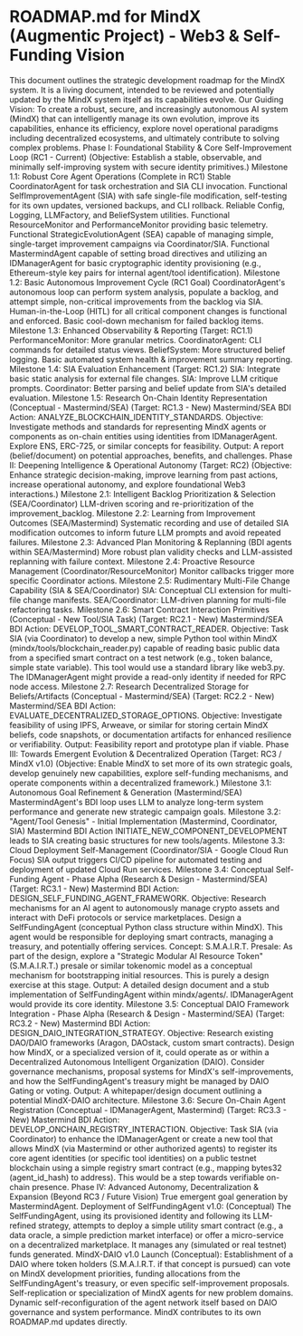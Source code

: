 # ROADMAP.md for MindX (Augmentic Project) - Web3 & Self-Funding Vision
This document outlines the strategic development roadmap for the MindX system. It is a living document, intended to be reviewed and potentially updated by the MindX system itself as its capabilities evolve.
Our Guiding Vision: To create a robust, secure, and increasingly autonomous AI system (MindX) that can intelligently manage its own evolution, improve its capabilities, enhance its efficiency, explore novel operational paradigms including decentralized ecosystems, and ultimately contribute to solving complex problems.
Phase I: Foundational Stability & Core Self-Improvement Loop (RC1 - Current)
(Objective: Establish a stable, observable, and minimally self-improving system with secure identity primitives.)
Milestone 1.1: Robust Core Agent Operations (Complete in RC1)
Stable CoordinatorAgent for task orchestration and SIA CLI invocation.
Functional SelfImprovementAgent (SIA) with safe single-file modification, self-testing for its own updates, versioned backups, and CLI rollback.
Reliable Config, Logging, LLMFactory, and BeliefSystem utilities.
Functional ResourceMonitor and PerformanceMonitor providing basic telemetry.
Functional StrategicEvolutionAgent (SEA) capable of managing simple, single-target improvement campaigns via Coordinator/SIA.
Functional MastermindAgent capable of setting broad directives and utilizing an IDManagerAgent for basic cryptographic identity provisioning (e.g., Ethereum-style key pairs for internal agent/tool identification).
Milestone 1.2: Basic Autonomous Improvement Cycle (RC1 Goal)
CoordinatorAgent's autonomous loop can perform system analysis, populate a backlog, and attempt simple, non-critical improvements from the backlog via SIA.
Human-in-the-Loop (HITL) for all critical component changes is functional and enforced.
Basic cool-down mechanism for failed backlog items.
Milestone 1.3: Enhanced Observability & Reporting (Target: RC1.1)
PerformanceMonitor: More granular metrics.
CoordinatorAgent: CLI commands for detailed status views.
BeliefSystem: More structured belief logging.
Basic automated system health & improvement summary reporting.
Milestone 1.4: SIA Evaluation Enhancement (Target: RC1.2)
SIA: Integrate basic static analysis for external file changes.
SIA: Improve LLM critique prompts.
Coordinator: Better parsing and belief update from SIA's detailed evaluation.
Milestone 1.5: Research On-Chain Identity Representation (Conceptual - Mastermind/SEA) (Target: RC1.3 - New)
Mastermind/SEA BDI Action: ANALYZE_BLOCKCHAIN_IDENTITY_STANDARDS.
Objective: Investigate methods and standards for representing MindX agents or components as on-chain entities using identities from IDManagerAgent. Explore ENS, ERC-725, or similar concepts for feasibility.
Output: A report (belief/document) on potential approaches, benefits, and challenges.
Phase II: Deepening Intelligence & Operational Autonomy (Target: RC2)
(Objective: Enhance strategic decision-making, improve learning from past actions, increase operational autonomy, and explore foundational Web3 interactions.)
Milestone 2.1: Intelligent Backlog Prioritization & Selection (SEA/Coordinator)
LLM-driven scoring and re-prioritization of the improvement_backlog.
Milestone 2.2: Learning from Improvement Outcomes (SEA/Mastermind)
Systematic recording and use of detailed SIA modification outcomes to inform future LLM prompts and avoid repeated failures.
Milestone 2.3: Advanced Plan Monitoring & Replanning (BDI agents within SEA/Mastermind)
More robust plan validity checks and LLM-assisted replanning with failure context.
Milestone 2.4: Proactive Resource Management (Coordinator/ResourceMonitor)
Monitor callbacks trigger more specific Coordinator actions.
Milestone 2.5: Rudimentary Multi-File Change Capability (SIA & SEA/Coordinator)
SIA: Conceptual CLI extension for multi-file change manifests.
SEA/Coordinator: LLM-driven planning for multi-file refactoring tasks.
Milestone 2.6: Smart Contract Interaction Primitives (Conceptual - New Tool/SIA Task) (Target: RC2.1 - New)
Mastermind/SEA BDI Action: DEVELOP_TOOL_SMART_CONTRACT_READER.
Objective: Task SIA (via Coordinator) to develop a new, simple Python tool within MindX (mindx/tools/blockchain_reader.py) capable of reading basic public data from a specified smart contract on a test network (e.g., token balance, simple state variable).
This tool would use a standard library like web3.py. The IDManagerAgent might provide a read-only identity if needed for RPC node access.
Milestone 2.7: Research Decentralized Storage for Beliefs/Artifacts (Conceptual - Mastermind/SEA) (Target: RC2.2 - New)
Mastermind/SEA BDI Action: EVALUATE_DECENTRALIZED_STORAGE_OPTIONS.
Objective: Investigate feasibility of using IPFS, Arweave, or similar for storing certain MindX beliefs, code snapshots, or documentation artifacts for enhanced resilience or verifiability.
Output: Feasibility report and prototype plan if viable.
Phase III: Towards Emergent Evolution & Decentralized Operation (Target: RC3 / MindX v1.0)
(Objective: Enable MindX to set more of its own strategic goals, develop genuinely new capabilities, explore self-funding mechanisms, and operate components within a decentralized framework.)
Milestone 3.1: Autonomous Goal Refinement & Generation (Mastermind/SEA)
MastermindAgent's BDI loop uses LLM to analyze long-term system performance and generate new strategic campaign goals.
Milestone 3.2: "Agent/Tool Genesis" - Initial Implementation (Mastermind, Coordinator, SIA)
Mastermind BDI Action INITIATE_NEW_COMPONENT_DEVELOPMENT leads to SIA creating basic structures for new tools/agents.
Milestone 3.3: Cloud Deployment Self-Management (Coordinator/SIA - Google Cloud Run Focus)
SIA output triggers CI/CD pipeline for automated testing and deployment of updated Cloud Run services.
Milestone 3.4: Conceptual Self-Funding Agent - Phase Alpha (Research & Design - Mastermind/SEA) (Target: RC3.1 - New)
Mastermind BDI Action: DESIGN_SELF_FUNDING_AGENT_FRAMEWORK.
Objective:
Research mechanisms for an AI agent to autonomously manage crypto assets and interact with DeFi protocols or service marketplaces.
Design a SelfFundingAgent (conceptual Python class structure within MindX). This agent would be responsible for deploying smart contracts, managing a treasury, and potentially offering services.
Concept: S.M.A.I.R.T. Presale: As part of the design, explore a "Strategic Modular AI Resource Token" (S.M.A.I.R.T.) presale or similar tokenomic model as a conceptual mechanism for bootstrapping initial resources. This is purely a design exercise at this stage.
Output: A detailed design document and a stub implementation of SelfFundingAgent within mindx/agents/. IDManagerAgent would provide its core identity.
Milestone 3.5: Conceptual DAIO Framework Integration - Phase Alpha (Research & Design - Mastermind/SEA) (Target: RC3.2 - New)
Mastermind BDI Action: DESIGN_DAIO_INTEGRATION_STRATEGY.
Objective:
Research existing DAO/DAIO frameworks (Aragon, DAOstack, custom smart contracts).
Design how MindX, or a specialized version of it, could operate as or within a Decentralized Autonomous Intelligent Organization (DAIO).
Consider governance mechanisms, proposal systems for MindX's self-improvements, and how the SelfFundingAgent's treasury might be managed by DAIO Gating or voting.
Output: A whitepaper/design document outlining a potential MindX-DAIO architecture.
Milestone 3.6: Secure On-Chain Agent Registration (Conceptual - IDManagerAgent, Mastermind) (Target: RC3.3 - New)
Mastermind BDI Action: DEVELOP_ONCHAIN_REGISTRY_INTERACTION.
Objective: Task SIA (via Coordinator) to enhance the IDManagerAgent or create a new tool that allows MindX (via Mastermind or other authorized agents) to register its core agent identities (or specific tool identities) on a public testnet blockchain using a simple registry smart contract (e.g., mapping bytes32 (agent_id_hash) to address).
This would be a step towards verifiable on-chain presence.
Phase IV: Advanced Autonomy, Decentralization & Expansion (Beyond RC3 / Future Vision)
True emergent goal generation by MastermindAgent.
Deployment of SelfFundingAgent v1.0: (Conceptual) The SelfFundingAgent, using its provisioned identity and following its LLM-refined strategy, attempts to deploy a simple utility smart contract (e.g., a data oracle, a simple prediction market interface) or offer a micro-service on a decentralized marketplace. It manages any (simulated or real testnet) funds generated.
MindX-DAIO v1.0 Launch (Conceptual): Establishment of a DAIO where token holders (S.M.A.I.R.T. if that concept is pursued) can vote on MindX development priorities, funding allocations from the SelfFundingAgent's treasury, or even specific self-improvement proposals.
Self-replication or specialization of MindX agents for new problem domains.
Dynamic self-reconfiguration of the agent network itself based on DAIO governance and system performance.
MindX contributes to its own ROADMAP.md updates directly.
